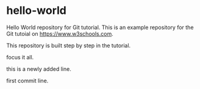 # hello-world
Hello World repository for Git tutorial.
This is an example repository for the Git tutoial on https://www.w3schools.com.

This repository is built step by step in the tutorial.

focus it all.

this is a newly added line.

first commit line.
